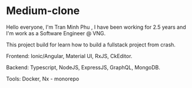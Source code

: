 # Medium-clone

Hello everyone, I'm Tran Minh Phu , I have been working for 2.5 years
and I'm work as a Software Engineer @ VNG.

This project build for learn how to build a fullstack project from crash.

Frontend: Ionic/Angular, Material UI, RxJS, CkEditor.

Backend: Typescript, NodeJS, ExpressJS, GraphQL, MongoDB.

Tools: Docker, Nx - monorepo
